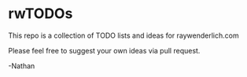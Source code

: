 # rwTODOs

This repo is a collection of TODO lists and ideas for raywenderlich.com

Please feel free to suggest your own ideas via pull request.

-Nathan
